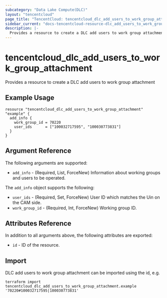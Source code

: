 ```yaml
---
subcategory: "Data Lake Compute(DLC)"
layout: "tencentcloud"
page_title: "TencentCloud: tencentcloud_dlc_add_users_to_work_group_attachment"
sidebar_current: "docs-tencentcloud-resource-dlc_add_users_to_work_group_attachment"
description: |-
  Provides a resource to create a DLC add users to work group attachment
---
```


# tencentcloud_dlc_add_users_to_work_group_attachment

Provides a resource to create a DLC add users to work group attachment

## Example Usage

```hcl
resource "tencentcloud_dlc_add_users_to_work_group_attachment" "example" {
  add_info {
    work_group_id = 70220
    user_ids      = ["100032717595", "100030773831"]
  }
}
```

## Argument Reference

The following arguments are supported:

* `add_info` - (Required, List, ForceNew) Information about working groups and users to be operated.

The `add_info` object supports the following:

* `user_ids` - (Required, Set, ForceNew) User ID which matches the Uin on the CAM side.
* `work_group_id` - (Required, Int, ForceNew) Working group ID.

## Attributes Reference

In addition to all arguments above, the following attributes are exported:

* `id` - ID of the resource.



## Import

DLC add users to work group attachment can be imported using the id, e.g.

```
terraform import tencentcloud_dlc_add_users_to_work_group_attachment.example '70220#100032717595|100030773831'
```

